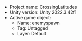 <!-- UNITY CODE ASSIST INSTRUCTIONS START -->
- Project name: CrossingLatitudes
- Unity version: Unity 2022.3.42f1
- Active game object:
  - Name: enemyspawn
  - Tag: Untagged
  - Layer: Default
<!-- UNITY CODE ASSIST INSTRUCTIONS END -->